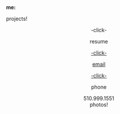 **me:**

projects! <div align="center">-click-

resume
<a href="test.docx" download>
<div align="center">-click-
 
email
<div align="center">-click-</a><br> 

phone
<div align="center"> 510.999.1551

<div align="center"> photos!
